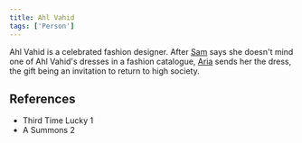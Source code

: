 ```yaml
---
title: Ahl Vahid
tags: ['Person']
---
```

Ahl Vahid is a celebrated fashion designer. After [Sam](wiki/sam.md) says she doesn't mind one of Ahl Vahid's dresses in a fashion catalogue, [Aria](wiki/aria.md) sends her the dress, the gift being an invitation to return to high society.

## References
- Third Time Lucky 1
- A Summons 2
